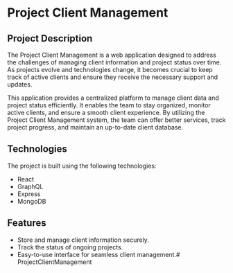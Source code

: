 # Project Client Management

## Project Description
 The Project Client Management is a web application designed to address the challenges of managing client information and project status over time. As projects evolve and technologies change, it becomes crucial to keep track of active clients and ensure they receive the necessary support and updates.

This application provides a centralized platform to manage client data and project status efficiently. It enables the team to stay organized, monitor active clients, and ensure a smooth client experience. By utilizing the Project Client Management system, the team can offer better services, track project progress, and maintain an up-to-date client database.

## Technologies
The project is built using the following technologies:

* React
* GraphQL
* Express
* MongoDB

## Features
* Store and manage client information securely.
* Track the status of ongoing projects.
* Easy-to-use interface for seamless client management.#   P r o j e c t C l i e n t M a n a g e m e n t  
 